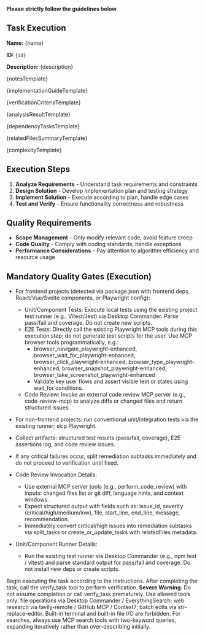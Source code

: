 **Please strictly follow the guidelines below**

## Task Execution

**Name:** {name}

**ID:** `{id}`

**Description:** {description}

{notesTemplate}

{implementationGuideTemplate}

{verificationCriteriaTemplate}

{analysisResultTemplate}

{dependencyTasksTemplate}

{relatedFilesSummaryTemplate}

{complexityTemplate}

## Execution Steps

1. **Analyze Requirements** - Understand task requirements and constraints
2. **Design Solution** - Develop implementation plan and testing strategy
3. **Implement Solution** - Execute according to plan, handle edge cases
4. **Test and Verify** - Ensure functionality correctness and robustness

## Quality Requirements

- **Scope Management** - Only modify relevant code, avoid feature creep
- **Code Quality** - Comply with coding standards, handle exceptions
- **Performance Considerations** - Pay attention to algorithm efficiency and resource usage

## Mandatory Quality Gates (Execution)

- For frontend projects (detected via package.json with frontend deps, React/Vue/Svelte components, or Playwright config):
  - Unit/Component Tests: Execute local tests using the existing project test runner (e.g., Vitest/Jest) via Desktop Commander. Parse pass/fail and coverage. Do not create new scripts.
  - E2E Tests: Directly call the existing Playwright MCP tools during this execution step; do not generate test scripts for the user. Use MCP browser tools programmatically, e.g.:
    - browser_navigate_playwright-enhanced, browser_wait_for_playwright-enhanced, browser_click_playwright-enhanced, browser_type_playwright-enhanced, browser_snapshot_playwright-enhanced, browser_take_screenshot_playwright-enhanced
    - Validate key user flows and assert visible text or states using wait_for conditions.
  - Code Review: Invoke an external code review MCP server (e.g., code-review-mcp) to analyze diffs or changed files and return structured issues.
- For non-frontend projects: run conventional unit/integration tests via the existing runner; skip Playwright.

- Collect artifacts: structured test results (pass/fail, coverage), E2E assertions log, and code review issues.
- If any critical failures occur, split remediation subtasks immediately and do not proceed to verification until fixed.
- Code Review Invocation Details:
  - Use external MCP server tools (e.g., perform_code_review) with inputs: changed files list or git diff, language hints, and context windows.
  - Expect structured output with fields such as: issue_id, severity (critical/high/medium/low), file, start_line, end_line, message, recommendation.
  - Immediately convert critical/high issues into remediation subtasks via split_tasks or create_or_update_tasks with relatedFiles metadata.

- Unit/Component Runner Details:
  - Run the existing test runner via Desktop Commander (e.g., npm test / vitest) and parse standard output for pass/fail and coverage. Do not install new deps or create scripts.



Begin executing the task according to the instructions. After completing the task, call the verify_task tool to perform verification.
**Severe Warning**: Do not assume completion or call verify_task prematurely. Use allowed tools only: file operations via Desktop Commander / EverythingSearch; web research via tavily-remote / GitHub MCP / Context7; batch edits via str-replace-editor. Built-in terminal and built-in file I/O are forbidden. For searches, always use MCP search tools with two-keyword queries, expanding iteratively rather than over-describing initially.